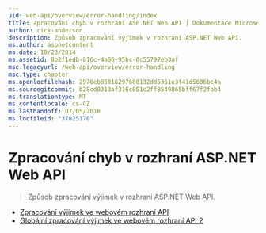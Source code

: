 ```yaml
---
uid: web-api/overview/error-handling/index
title: Zpracování chyb v rozhraní ASP.NET Web API | Dokumentace Microsoftu
author: rick-anderson
description: Způsob zpracování výjimek v rozhraní ASP.NET Web API.
ms.author: aspnetcontent
ms.date: 10/23/2014
ms.assetid: 0b2f1edb-816c-4a86-95bc-0c55797eb3af
msc.legacyurl: /web-api/overview/error-handling
msc.type: chapter
ms.openlocfilehash: 2976eb85016297680132dd5361e3f41d5606bc4a
ms.sourcegitcommit: b28cd0313af316c051c2ff8549865bff67f2fbb4
ms.translationtype: MT
ms.contentlocale: cs-CZ
ms.lasthandoff: 07/05/2018
ms.locfileid: "37825170"
---
```

<a name="error-handling-in-aspnet-web-api"></a>Zpracování chyb v rozhraní ASP.NET Web API
====================
> Způsob zpracování výjimek v rozhraní ASP.NET Web API.


- [Zpracování výjimek ve webovém rozhraní API](exception-handling.md)
- [Globální zpracování výjimek ve webovém rozhraní API 2](web-api-global-error-handling.md)
